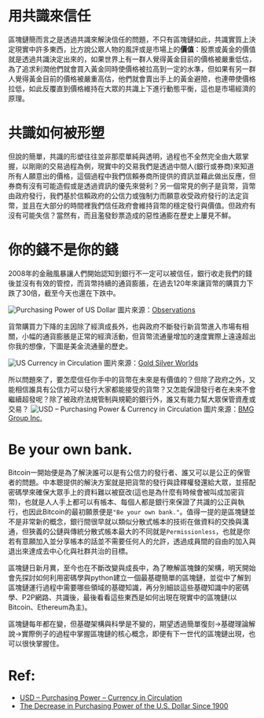 # 用共識來信任

區塊鏈簡而言之是透過共識來解決信任的問題，不只有區塊鏈如此，共識實質上決定現實中許多東西，比方說公眾人物的風評或是市場上的**價值**：股票或黃金的價值就是透過共識決定出來的，如果世界上有一群人覺得黃金目前的價格被嚴重低估，為了追求利潤他們就會買入黃金同時使價格被拉高到一定的水準，但如果有另一群人覺得黃金目前的價格被嚴重高估，他們就會賣出手上的黃金避險，也連帶使價格拉低，如此反覆直到價格維持在大眾的共識上下進行動態平衡，這也是市場經濟的原理。

# 共識如何被形塑
但說的簡單，共識的形塑往往並非那麼單純與透明，過程也不全然完全由大眾掌握，以剛剛的交易過程為例，現實中的交易我們是透過中間人(銀行或券商)來知道所有人願意出的價格，這個過程中我們信賴券商所提供的資訊並藉此做出反應，但券商有沒有可能造假或是透過資訊的優先來營利？另一個常見的例子是貨幣，貨幣由政府發行，我們基於信賴政府的公信力或強制力而願意收受政府發行的法定貨幣，並且在大部分的時間裡我們信任政府會維持貨幣的穩定發行與價值。但政府有沒有可能失信？當然有，而且濫發鈔票造成的惡性通膨在歷史上屢見不鮮。

# 你的錢不是你的錢
2008年的金融風暴讓人們開始認知到銀行不一定可以被信任，銀行收走我們的錢後並沒有有效的管控，而貨幣持續的通貨膨脹，在過去120年來讓貨幣的購買力下跌了30倍，截至今天也還在下跌中。

![Purchasing Power of US Dollar](https://4.bp.blogspot.com/-YTyPGaEsBcw/T0Kd1nS9zJI/AAAAAAAABQw/MhD1cWnfJI8/s1600/Purchasing%2BPower%2Bof%2BU.S.%2BDollar.jpg)
圖片來源：[Observations](https://observationsandnotes.blogspot.com/)

貨幣購買力下降的主因除了經濟成長外，也與政府不斷發行新貨幣進入市場有相關，小幅的通貨膨脹是正常的經濟活動，但貨幣流通量增加的速度實際上遠遠超出你我的想像，下圖是美金流通量的歷史。

![US Currency in Circulation](https://goldsilverworlds.com/wp-content/uploads/2014/04/US_Currency_circulation_1920_2014.jpg)
圖片來源：[Gold Silver Worlds](https://goldsilverworlds.com/)

所以問題來了，要怎麼信任你手中的貨幣在未來是有價值的？但除了政府之外，又能相信誰具有公信力可以發行大家都能接受的貨幣？又怎能保證發行者在未來不會繼續超發呢？除了被政府法規管制與規範的銀行外，誰又有能力幫大眾保管資產或交易？
![USD – Purchasing Power & Currency in Circulation](https://bmg-group.com/wp-content/uploads/2018/10/cpi-purchasing-power-2018.10.03.jpg)
圖片來源：[BMG Group Inc.](https://bmg-group.com/)

# Be your own bank.
Bitcoin一開始便是為了解決誰可以是有公信力的發行者、誰又可以是公正的保管者的問題。中本聰提供的解決方案就是把貨幣的發行與詮釋權發還給大眾，並搭配密碼學來確保大眾手上的資料難以被竄改(這也是為什麼有時候會被叫成加密貨幣)，也就是人人手上都可以有帳本、每個人都是銀行來保證了共識的公正與執行，也因此Bitcoin的最初願景便是`"Be your own bank."`。值得一提的是區塊鏈並不是非常新的概念，銀行間很早就以類似分散式帳本的技術在做資料的交換與溝通，但狹義的公鏈與傳統分散式帳本最大的不同就是`Permissionless`，也就是你若有意願加入並分享帳本的話並不需要任何人的允許，透過成員間的自由的加入與退出來達成去中心化與社群共治的目標。

區塊鏈日新月異，至今也在不斷改變與成長中，為了瞭解區塊鍊的架構，明天開始會先探討如何利用密碼學與python建立一個最基礎簡單的區塊鏈，並從中了解到區塊鏈運行過程中需要哪些領域的基礎知識，再分別細談這些基礎知識中的密碼學、P2P網路、共識後，最後看看這些東西是如何出現在現實中的區塊鏈(以Bitcoin、Ethereum為主)。

區塊鏈每年都在變，但基礎架構與科學是不變的，期望透過簡單復刻→基礎理論解說→實際例子的過程中掌握區塊鏈的核心概念，即便有下一世代的區塊鏈出現，也可以很快掌握住。

# Ref:
- [USD – Purchasing Power – Currency in Circulation](https://bmg-group.com/usd-purchasing-power-currency-in-circulation/)
- [The Decrease in Purchasing Power of the U.S. Dollar Since 1900](https://observationsandnotes.blogspot.com/2011/04/100-year-declining-value-of-us-dollar.html)

